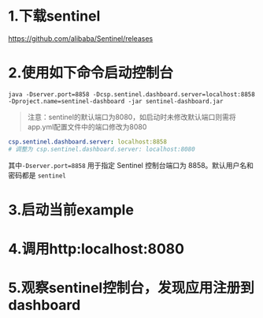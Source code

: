 # 1.下载sentinel

https://github.com/alibaba/Sentinel/releases

# 2.使用如下命令启动控制台

```shell
java -Dserver.port=8858 -Dcsp.sentinel.dashboard.server=localhost:8858 -Dproject.name=sentinel-dashboard -jar sentinel-dashboard.jar
```

> 注意：sentinel的默认端口为8080，如启动时未修改默认端口则需将app.yml配置文件中的端口修改为8080

```yaml
csp.sentinel.dashboard.server: localhost:8858
# 调整为 csp.sentinel.dashboard.server: localhost:8080
```

>
其中`-Dserver.port=8858` 用于指定 Sentinel 控制台端口为 8858。默认用户名和密码都是 `sentinel`

# 3.启动当前example

# 4.调用http:localhost:8080

# 5.观察sentinel控制台，发现应用注册到dashboard

